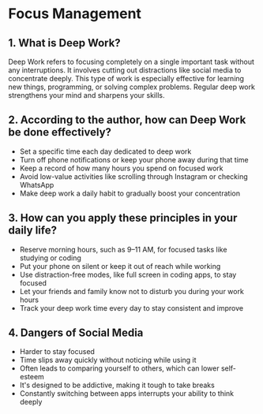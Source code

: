 # Focus Management

## 1. What is Deep Work?

Deep Work refers to focusing completely on a single important task without any interruptions. It involves cutting out distractions like social media to concentrate deeply. This type of work is especially effective for learning new things, programming, or solving complex problems. Regular deep work strengthens your mind and sharpens your skills.

## 2. According to the author, how can Deep Work be done effectively?

- Set a specific time each day dedicated to deep work  
- Turn off phone notifications or keep your phone away during that time
- Keep a record of how many hours you spend on focused work  
- Avoid low-value activities like scrolling through Instagram or checking WhatsApp  
- Make deep work a daily habit to gradually boost your concentration  

## 3. How can you apply these principles in your daily life?

- Reserve morning hours, such as 9–11 AM, for focused tasks like studying or coding  
- Put your phone on silent or keep it out of reach while working  
- Use distraction-free modes, like full screen in coding apps, to stay focused  
- Let your friends and family know not to disturb you during your work hours  
- Track your deep work time every day to stay consistent and improve  

## 4. Dangers of Social Media

- Harder to stay focused
- Time slips away quickly without noticing while using it  
- Often leads to comparing yourself to others, which can lower self-esteem  
- It's designed to be addictive, making it tough to take breaks  
- Constantly switching between apps interrupts your ability to think deeply  
